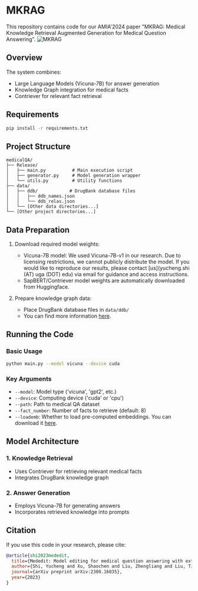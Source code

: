# MKRAG


This repository contains code for our AMIA'2024 paper "MKRAG: Medical Knowledge Retrieval Augmented Generation for Medical Question Answering".
![MKRAG](https://github.com/sycny/sycny.github.io/blob/main/images/AMIA.png)
## Overview

The system combines:
- Large Language Models (Vicuna-7B) for answer generation
- Knowledge Graph integration for medical facts
- Contriever for relevant fact retrieval

## Requirements

```bash
pip install -r requirements.txt
```

## Project Structure

```
medicalQA/
├── Release/
│   ├── main.py          # Main execution script
│   ├── generator.py     # Model generation wrapper
│   └── utils.py         # Utility functions
├── data/
│   ├── ddb/            # DrugBank database files
│   │   ├── ddb_names.json
│   │   └── ddb_relas.json
│   └── [Other data directories...]
└── [Other project directories...]
```

## Data Preparation

1. Download required model weights:
   - Vicuna-7B model: We used Vicuna-7B-v1 in our research. Due to licensing restrictions, we cannot publicly distribute the model. If you would like to reproduce our results, please contact [us](yucheng.shi (AT) uga (DOT) edu) via email for guidance and access instructions.
   - SapBERT/Contriever model weights are automatically downloaded from Huggingface.

2. Prepare knowledge graph data:
   - Place DrugBank database files in `data/ddb/`
   - You can find more information [here](https://arxiv.org/abs/2104.06378).

## Running the Code

### Basic Usage

```bash
python main.py --model vicuna --device cuda 
```

### Key Arguments

- `--model`: Model type ('vicuna', 'gpt2', etc.)
- `--device`: Computing device ('cuda' or 'cpu')
- `--path`: Path to medical QA dataset
- `--fact_number`: Number of facts to retrieve (default: 8)
- `--loademb`: Whether to load pre-computed embeddings. You can download it [here](https://outlookuga-my.sharepoint.com/:u:/g/personal/ys07245_uga_edu/EdxSD4AlEtlKr1OQp4WUwowBpLj1KV76QpLw7XPfpJu7WQ?e=Uhuqpj).

## Model Architecture

### 1. Knowledge Retrieval
- Uses Contriever for retrieving relevant medical facts
- Integrates DrugBank knowledge graph

### 2. Answer Generation
- Employs Vicuna-7B for generating answers
- Incorporates retrieved knowledge into prompts

## Citation

If you use this code in your research, please cite:

```bibtex
@article{shi2023mededit,
  title={Mededit: Model editing for medical question answering with external knowledge bases},
  author={Shi, Yucheng and Xu, Shaochen and Liu, Zhengliang and Liu, Tianming and Li, Xiang and Liu, Ninghao},
  journal={arXiv preprint arXiv:2309.16035},
  year={2023}
}
```
